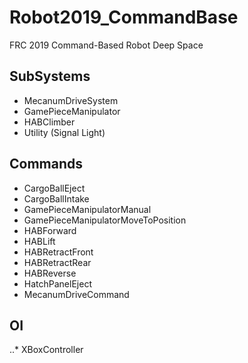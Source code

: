 # Robot2019_CommandBase
FRC 2019 Command-Based Robot Deep Space
## SubSystems
  * MecanumDriveSystem
  * GamePieceManipulator
  * HABClimber
  * Utility (Signal Light)

## Commands
 * CargoBallEject
 * CargoBallIntake
 * GamePieceManipulatorManual
 * GamePieceManipulatorMoveToPosition
 * HABForward
 * HABLift
 * HABRetractFront
 * HABRetractRear
 * HABReverse
 * HatchPanelEject
 * MecanumDriveCommand

## OI
..* XBoxController
